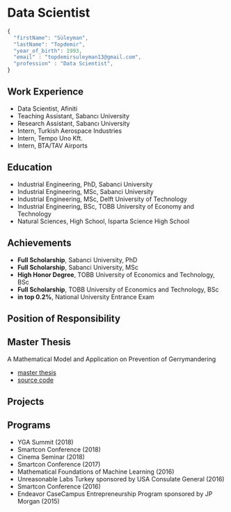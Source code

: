 # Data Scientist
```javascript
{
  "firstName": "Süleyman",
  "lastName": "Topdemir",
  "year_of_birth": 1993,
  "email" : "topdemirsuleyman13@gmail.com",
  "profession" : "Data Scientist",  
}
```

## Work Experience
- Data Scientist, Afiniti
- Teaching Assistant, Sabancı University
- Research Assistant, Sabancı University
- Intern, Turkish Aerospace Industries
- Intern, Tempo Uno Kft.
- Intern, BTA/TAV Airports

## Education
- Industrial Engineering, PhD, Sabanci University
- Industrial Engineering, MSc, Sabanci University
- Industrial Engineering, MSc, Delft University of Technology
- Industrial Engineering, BSc, TOBB University of Economy and Technology
- Natural Sciences, High School, Isparta Science High School

## Achievements
- **Full Scholarship**, Sabanci University, PhD
- **Full Scholarship**, Sabanci University, MSc
- **High Honor Degree**, TOBB University of Economics and Technology, BSc
- **Full Scholarship**, TOBB University of Economics and Technology, BSc
- **in top 0.2%**, National University Entrance Exam

## Position of Responsibility

## Master Thesis
A Mathematical Model and Application on Prevention of Gerrymandering
- [master thesis](https://research.sabanciuniv.edu/id/eprint/36870/)
- [source code](https://github.com/stopdemir/Tabu-Search-Implementation)

## Projects

## Programs

- YGA Summit (2018)
- Smartcon Conference (2018)
- Cinema Seminar (2018)
- Smartcon Conference (2017)
- Mathematical Foundations of Machine Learning (2016)
- Unreasonable Labs Turkey sponsored by USA Consulate General (2016)
- Smartcon Conference (2016)
- Endeavor CaseCampus Entrepreneurship Program sponsored by JP Morgan (2015)

